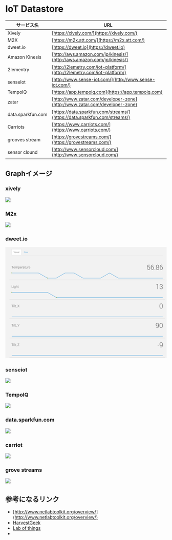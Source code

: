# IoT Datastore


| サービス名 | URL |
| -- | -- |
|Xively|[https://xively.com/](https://xively.com/)
|M2X|[https://m2x.att.com/](https://m2x.att.com/)|
|dweet.io|[https://dweet.io](https://dweet.io)|
|Amazon Kinesis|[http://aws.amazon.com/jp/kinesis/](http://aws.amazon.com/jp/kinesis/)|
|2lementry|[http://2lemetry.com/iot-platform/](http://2lemetry.com/iot-platform/)|
|senseIot|[http://www.sense-iot.com/](http://www.sense-iot.com/)|
|TempoIQ|[https://app.tempoiq.com](https://app.tempoiq.com)|
|zatar|[http://www.zatar.com/developer-zone](http://www.zatar.com/developer-zone)|
|data.sparkfun.com|[https://data.sparkfun.com/streams/](https://data.sparkfun.com/streams/)|
|Carriots|[https://www.carriots.com/](https://www.carriots.com/)|
|grooves stream|[https://grovestreams.com/](https://grovestreams.com/)|
|sensor clound|[http://www.sensorcloud.com/](http://www.sensorcloud.com/)|

## Graphイメージ
### xively
![](https://d15n4q3o4x3svq.cloudfront.net/assets/docs_images/random900_blue-a4d2335a203aed801a0d060bcff2f2be.png)

### M2x
![](https://m2x.att.com/images/pages/about/about-slide2.png)

### dweet.io
![](dweetio.png)

### senseiot
![](http://www.sense-iot.com/wp-content/uploads/2014/12/commonsense-output.png)

### TempoIQ
![](https://app.tempoiq.com/docs/html/_images/viz_result.png)

### data.sparkfun.com
![](https://cdn.sparkfun.com/assets/home_page_posts/1/5/8/3/m2x_office_temp.png)

### carriot
![](https://www.carriots.com/images/uploads/1369329453_dashboard2.png)

### grove streams
![](https://grovestreams.com/images/screen_shots/obs_studio/steelseries_dash.png)

## 参考になるリンク
* [http://www.netlabtoolkit.org/overview/](http://www.netlabtoolkit.org/overview/)
* [HarvestGeek](http://www.harvestgeek.com/)
* [Lab of things](http://www.lab-of-things.com/)
* 
